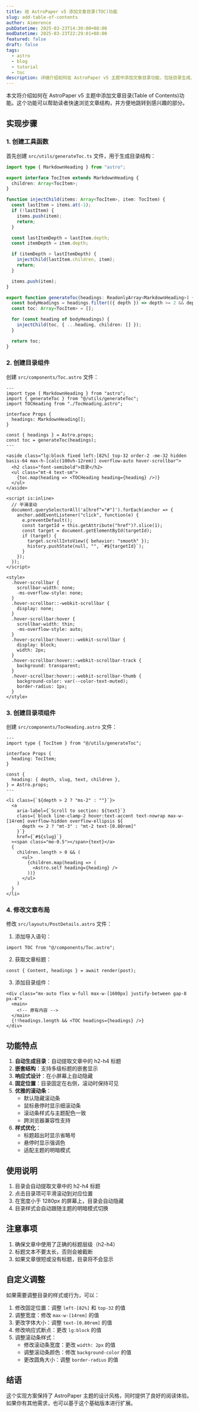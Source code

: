 ```yaml
---
title: 给 AstroPaper v5 添加文章目录(TOC)功能
slug: add-table-of-contents
author: Aimerence
pubDatetime: 2025-03-23T14:30:00+08:00
modDatetime: 2025-03-23T22:29:01+08:00
featured: false
draft: false
tags:
  - astro
  - blog
  - tutorial
  - toc
description: 详细介绍如何在 AstroPaper v5 主题中添加文章目录功能，包括目录生成、样式设置和主题适配。
---
```


本文将介绍如何在 AstroPaper v5 主题中添加文章目录(Table of Contents)功能。这个功能可以帮助读者快速浏览文章结构，并方便地跳转到感兴趣的部分。

## 实现步骤

### 1. 创建工具函数

首先创建 `src/utils/generateToc.ts` 文件，用于生成目录结构：

```typescript
import type { MarkdownHeading } from "astro";

export interface TocItem extends MarkdownHeading {
  children: Array<TocItem>;
}

function injectChild(items: Array<TocItem>, item: TocItem) {
  const lastItem = items.at(-1);
  if (!lastItem) {
    items.push(item);
    return;
  }

  const lastItemDepth = lastItem.depth;
  const itemDepth = item.depth;

  if (itemDepth > lastItemDepth) {
    injectChild(lastItem.children, item);
    return;
  }

  items.push(item);
}

export function generateToc(headings: ReadonlyArray<MarkdownHeading>) {
  const bodyHeadings = headings.filter(({ depth }) => depth >= 2 && depth <= 4);
  const toc: Array<TocItem> = [];

  for (const heading of bodyHeadings) {
    injectChild(toc, { ...heading, children: [] });
  }

  return toc;
}
```

### 2. 创建目录组件

创建 `src/components/Toc.astro` 文件：

```astro
---
import type { MarkdownHeading } from "astro";
import { generateToc } from "@/utils/generateToc";
import TOCHeading from "./TocHeading.astro";

interface Props {
  headings: MarkdownHeading[];
}

const { headings } = Astro.props;
const toc = generateToc(headings);
---

<aside class="lg:block fixed left-[82%] top-32 order-2 -me-32 hidden basis-64 max-h-[calc(100vh-12rem)] overflow-auto hover-scrollbar">
  <h2 class="font-semibold">目录</h2>
  <ul class="mt-4 text-sm">
    {toc.map(heading => <TOCHeading heading={heading} />)}
  </ul>
</aside>

<script is:inline>
  // 平滑滚动
  document.querySelectorAll('a[href^="#"]').forEach(anchor => {
    anchor.addEventListener("click", function(e) {
      e.preventDefault();
      const targetId = this.getAttribute("href")?.slice(1);
      const target = document.getElementById(targetId);
      if (target) {
        target.scrollIntoView({ behavior: "smooth" });
        history.pushState(null, "", `#${targetId}`);
      }
    });
  });
</script>

<style>
  .hover-scrollbar {
    scrollbar-width: none;
    -ms-overflow-style: none;
  }
  .hover-scrollbar::-webkit-scrollbar {
    display: none;
  }
  .hover-scrollbar:hover {
    scrollbar-width: thin;
    -ms-overflow-style: auto;
  }
  .hover-scrollbar:hover::-webkit-scrollbar {
    display: block;
    width: 2px;
  }
  .hover-scrollbar:hover::-webkit-scrollbar-track {
    background: transparent;
  }
  .hover-scrollbar:hover::-webkit-scrollbar-thumb {
    background-color: var(--color-text-muted);
    border-radius: 1px;
  }
</style>
```

### 3. 创建目录项组件

创建 `src/components/TocHeading.astro` 文件：

```astro
---
import type { TocItem } from "@/utils/generateToc";

interface Props {
  heading: TocItem;
}

const {
  heading: { depth, slug, text, children },
} = Astro.props;
---

<li class={`${depth > 2 ? "ms-2" : ""}`}>
  <a
    aria-label={`Scroll to section: ${text}`}
    class={`block line-clamp-2 hover:text-accent text-nowrap max-w-[14rem] overflow-hidden overflow-ellipsis ${
      depth <= 2 ? "mt-3" : "mt-2 text-[0.80rem]"
    }`}
    href={`#${slug}`}
  ><span class="me-0.5"></span>{text}</a>
  {
    children.length > 0 && (
      <ul>
        {children.map(heading => (
          <Astro.self heading={heading} />
        ))}
      </ul>
    )
  }
</li>
```

### 4. 修改文章布局

修改 `src/layouts/PostDetails.astro` 文件：

1. 添加导入语句：
```astro
import TOC from "@/components/Toc.astro";
```

2. 获取文章标题：
```astro
const { Content, headings } = await render(post);
```

3. 添加目录组件：
```astro
<div class="mx-auto flex w-full max-w-[1600px] justify-between gap-8 px-4">
  <main>
    <!-- 原有内容 -->
  </main>
  {!!headings.length && <TOC headings={headings} />}
</div>
```

## 功能特点

1. **自动生成目录**：自动提取文章中的 h2-h4 标题
2. **嵌套结构**：支持多级标题的嵌套显示
3. **响应式设计**：在小屏幕上自动隐藏
4. **固定位置**：目录固定在右侧，滚动时保持可见
5. **优雅的滚动条**：
   - 默认隐藏滚动条
   - 鼠标悬停时显示细滚动条
   - 滚动条样式与主题配色一致
   - 跨浏览器兼容性支持
6. **样式优化**：
   - 标题超出时显示省略号
   - 悬停时显示强调色
   - 适配主题的明暗模式

## 使用说明

1. 目录会自动提取文章中的 h2-h4 标题
2. 点击目录项可平滑滚动到对应位置
3. 在宽度小于 1280px 的屏幕上，目录会自动隐藏
4. 目录样式会自动跟随主题的明暗模式切换

## 注意事项

1. 确保文章中使用了正确的标题层级（h2-h4）
2. 标题文本不要太长，否则会被截断
3. 如果文章很短或没有标题，目录将不会显示

## 自定义调整

如果需要调整目录的样式或行为，可以：

1. 修改固定位置：调整 `left-[82%]` 和 `top-32` 的值
2. 调整宽度：修改 `max-w-[14rem]` 的值
3. 更改字体大小：调整 `text-[0.80rem]` 的值
4. 修改响应式断点：更改 `lg:block` 的值
5. 调整滚动条样式：
   - 修改滚动条宽度：更改 `width: 2px` 的值
   - 调整滚动条颜色：修改 `background-color` 的值
   - 更改圆角大小：调整 `border-radius` 的值

## 结语

这个实现方案保持了 AstroPaper 主题的设计风格，同时提供了良好的阅读体验。如果你有其他需求，也可以基于这个基础版本进行扩展。 